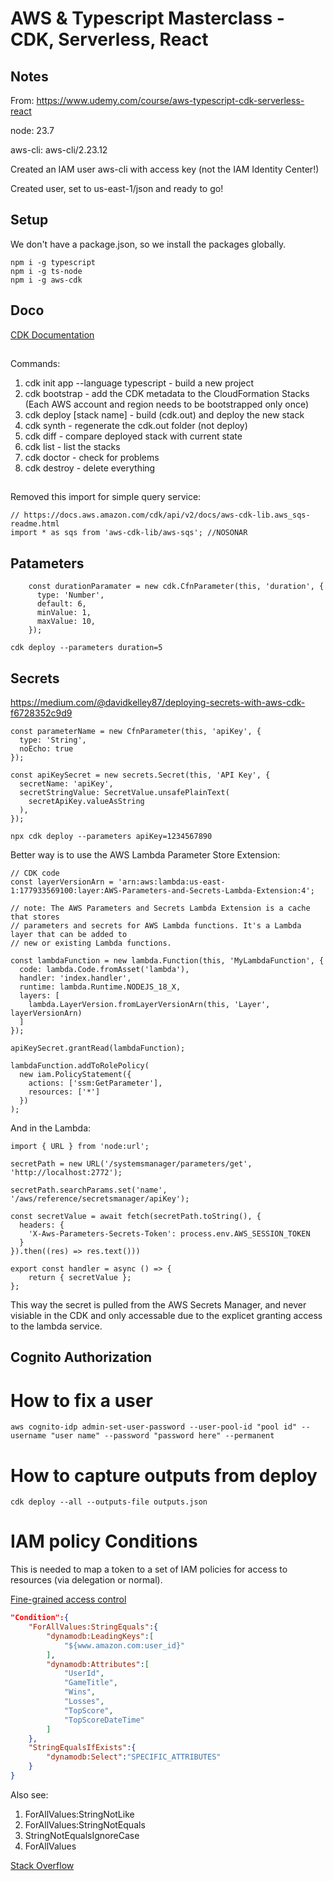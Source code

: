 # AWS & Typescript Masterclass - CDK, Serverless, React

## Notes

From: https://www.udemy.com/course/aws-typescript-cdk-serverless-react

node: 23.7

aws-cli: aws-cli/2.23.12

Created an IAM user aws-cli with access key (not the IAM Identity Center!)

Created user, set to us-east-1/json and ready to go!

## Setup

We don't have a package.json, so we install the packages globally.

```
npm i -g typescript
npm i -g ts-node
npm i -g aws-cdk
```

## Doco

[CDK Documentation](https://docs.aws.amazon.com/cdk/api/v2/docs/aws-construct-library.html)

##

Commands:
1. cdk init app --language typescript - build a new project
1. cdk bootstrap - add the CDK metadata to the CloudFormation Stacks (Each AWS account and region needs to be bootstrapped only once)
1. cdk deploy [stack name] - build (cdk.out) and deploy the new stack
1. cdk synth - regenerate the cdk.out folder (not deploy)
1. cdk diff - compare deployed stack with current state
1. cdk list - list the stacks
1. cdk doctor - check for problems
1. cdk destroy - delete everything

##

Removed this import for simple query service:
```
// https://docs.aws.amazon.com/cdk/api/v2/docs/aws-cdk-lib.aws_sqs-readme.html
import * as sqs from 'aws-cdk-lib/aws-sqs'; //NOSONAR
```

## Patameters

```
    const durationParamater = new cdk.CfnParameter(this, 'duration', {
      type: 'Number',
      default: 6,
      minValue: 1,
      maxValue: 10,
    });
```
```
cdk deploy --parameters duration=5
```

## Secrets

https://medium.com/@davidkelley87/deploying-secrets-with-aws-cdk-f6728352c9d9

```
const parameterName = new CfnParameter(this, 'apiKey', {
  type: 'String',
  noEcho: true
});

const apiKeySecret = new secrets.Secret(this, 'API Key', {
  secretName: 'apiKey',
  secretStringValue: SecretValue.unsafePlainText(
    secretApiKey.valueAsString
  ),
});

npx cdk deploy --parameters apiKey=1234567890
```

Better way is to use the AWS Lambda Parameter Store Extension:

```
// CDK code
const layerVersionArn = 'arn:aws:lambda:us-east-1:177933569100:layer:AWS-Parameters-and-Secrets-Lambda-Extension:4';

// note: The AWS Parameters and Secrets Lambda Extension is a cache that stores
// parameters and secrets for AWS Lambda functions. It's a Lambda layer that can be added to
// new or existing Lambda functions.

const lambdaFunction = new lambda.Function(this, 'MyLambdaFunction', {
  code: lambda.Code.fromAsset('lambda'),
  handler: 'index.handler',
  runtime: lambda.Runtime.NODEJS_18_X,
  layers: [
    lambda.LayerVersion.fromLayerVersionArn(this, 'Layer', layerVersionArn)
  ]
});

apiKeySecret.grantRead(lambdaFunction);

lambdaFunction.addToRolePolicy(
  new iam.PolicyStatement({
    actions: ['ssm:GetParameter'],
    resources: ['*']
  })
);
```

And in the Lambda:
```
import { URL } from 'node:url';

secretPath = new URL('/systemsmanager/parameters/get', 'http://localhost:2772');

secretPath.searchParams.set('name', '/aws/reference/secretsmanager/apiKey');

const secretValue = await fetch(secretPath.toString(), {
  headers: {
    'X-Aws-Parameters-Secrets-Token': process.env.AWS_SESSION_TOKEN
  }
}).then((res) => res.text()))

export const handler = async () => {
    return { secretValue };
};
```

This way the secret is pulled from the AWS Secrets Manager, and never
visiable in the CDK and only accessable due to the explicet granting access to the lambda service.

## Cognito Authorization

# How to fix a user
```
aws cognito-idp admin-set-user-password --user-pool-id "pool id" --username "user name" --password "password here" --permanent
```

# How to capture outputs from deploy
```
cdk deploy --all --outputs-file outputs.json
```

# IAM policy Conditions

This is needed to map a token to a set of IAM policies for access to resources (via delegation or normal).

[Fine-grained access control](https://docs.aws.amazon.com/amazondynamodb/latest/developerguide/specifying-conditions.html)

```json
"Condition":{
    "ForAllValues:StringEquals":{
        "dynamodb:LeadingKeys":[
            "${www.amazon.com:user_id}"
        ],
        "dynamodb:Attributes":[
            "UserId",
            "GameTitle",
            "Wins",
            "Losses",
            "TopScore",
            "TopScoreDateTime"
        ]
    },
    "StringEqualsIfExists":{
        "dynamodb:Select":"SPECIFIC_ATTRIBUTES"
    }
}
```

Also see:
1. ForAllValues:StringNotLike
1. ForAllValues:StringNotEquals
1. StringNotEqualsIgnoreCase
1. ForAllValues

[Stack Overflow](https://stackoverflow.com/questions/46062084/how-to-provide-multiple-stringnotequals-conditions-in-aws-policy)